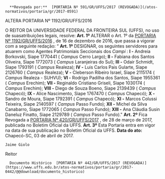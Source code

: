       **Revogada por:**  [PORTARIA Nº 591/GR/UFFS/2017 (REVOGADA)](/atos-normativos/portaria/gr/2017-0591) 

   ALTERA PORTARIA Nº 1192/GR/UFFS/2016  

 O REITOR DA UNIVERSIDADE FEDERAL DA FRONTEIRA SUL (UFFS), no uso de suasatribuições legais, resolve:   **Art. 1º** ALTERAR o Art. 1º da [PORTARIA Nº 1192/GR/UFFS/2016](https://www.uffs.edu.br/atos-normativos/portaria/gr/2016-1192)  , de 16 de dezembro de 2016, que passa a vigorar com a seguinte redação: “ **Art. 1º** DESIGNAR, os seguintes servidores para atuarem como Agentes Patrimoniais Seccionais dos *Campi* : **I -** Andreia Borkovski, Siape 1770441 ( *Campus* Cerro Largo); **II -** Fabiana dos Santos Oliveira, Siape 1772073 ( *Campus* Laranjeiras do Sul); **III -** Odair Schmidt, Siape 1793191 ( *Campus* Realeza); **IV -** Luis Carlos Pais Gularte, Siape 2126760 ( *Campus* Realeza); **V -** Cleberson Ribeiro Israel, Siape 2115174 ( *Campus* Realeza - SUHVU); **VI -** Rodrigo Padilha dos Santos, Siape 1955361 ( *Campus* Erechim); **VII -** Reginaldo Cristiano Griseli, Siape 1030174 ( *Campus* Erechim); **VIII -** Diego de Souza Boeno, Siape 2139439 ( *Campus* Chapecó); **IX -** Alice Nascimento, Siape 1767470 ( *Campus* Chapecó); **X -** Sandro de Moura, Siape 1792391 ( *Campus* Chapecó); **XI -** Marcos Colussi Teixeira, Siape 2140597 ( *Campus* Passo Fundo); **XII -** Michel da Silva Canabarro, Siape 1772065 ( *Campus* Passo Fundo); **XIII -** Ana Cláudia Susin Daneluz Finatto, Siape 2129789 ( *Campus* Passo Fundo)."   **Art. 2º** Fica Revogada a [PORTARIA Nº 420/GR/UFFS/2017](https://www.uffs.edu.br/atos-normativos/portaria/gr/2017-0420)  , de 28 de março de 2017, publicada no Boletim Oficial da UFFS.   **Art. 3º** Esta Portaria entra em vigor na data de sua publicação no Boletim Oficial da UFFS.      **Data do ato:** Chapecó-SC, 03 de abril de 2017.   
 

    Jaime Giolo   
 Reitor 

      Documento Histórico  [PORTARIA Nº 442/GR/UFFS/2017 (REVOGADA)](https://www.uffs.edu.br/atos-normativos/portaria/gr/2017-0442/@@download/documento_historico)     
      